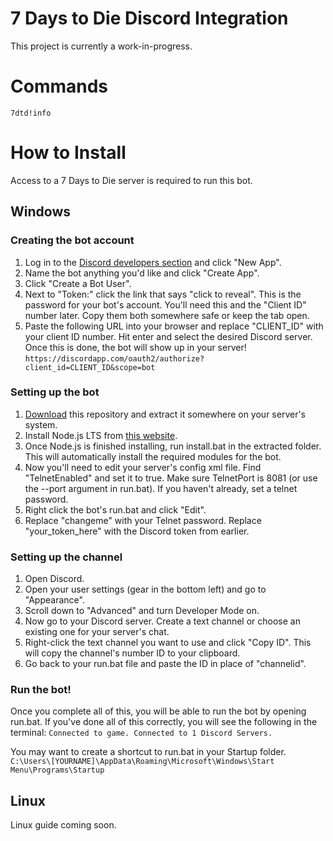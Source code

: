 # 7 Days to Die Discord Integration
This project is currently a work-in-progress.

# Commands
`7dtd!info`

# How to Install
Access to a 7 Days to Die server is required to run this bot.
## Windows
### Creating the bot account
1. Log in to the [Discord developers section](https://discordapp.com/developers/applications/me) and click "New App".
2. Name the bot anything you'd like and click "Create App".
3. Click "Create a Bot User".
4. Next to "Token:" click the link that says "click to reveal". This is the password for your bot's account. You'll need this and the "Client ID" number later. Copy them both somewhere safe or keep the tab open.
5. Paste the following URL into your browser and replace "CLIENT_ID" with your client ID number. Hit enter and select the desired Discord server. Once this is done, the bot will show up in your server!
`https://discordapp.com/oauth2/authorize?client_id=CLIENT_ID&scope=bot`

### Setting up the bot
1. [Download](https://github.com/LakeYS/7DTD-Discord-Integration/archive/master.zip) this repository and extract it somewhere on your server's system.
2. Install Node.js LTS from [this website](https://nodejs.org/en/download/).
3. Once Node.js is finished installing, run install.bat in the extracted folder. This will automatically install the required modules for the bot.
4. Now you'll need to edit your server's config xml file. Find "TelnetEnabled" and set it to true. Make sure TelnetPort is 8081 (or use the --port argument in run.bat). If you haven't already, set a telnet password.
5. Right click the bot's run.bat and click "Edit".
6. Replace "changeme" with your Telnet password. Replace "your_token_here" with the Discord token from earlier.

### Setting up the channel
1. Open Discord.
2. Open your user settings (gear in the bottom left) and go to "Appearance".
3. Scroll down to "Advanced" and turn Developer Mode on.
4. Now go to your Discord server. Create a text channel or choose an existing one for your server's chat.
5. Right-click the text channel you want to use and click "Copy ID". This will copy the channel's number ID to your clipboard.
6. Go back to your run.bat file and paste the ID in place of "channelid".

### Run the bot!
Once you complete all of this, you will be able to run the bot by opening run.bat. If you've done all of this correctly, you will see the following in the terminal:
`Connected to game. Connected to 1 Discord Servers.`

You may want to create a shortcut to run.bat in your Startup folder. `C:\Users\[YOURNAME]\AppData\Roaming\Microsoft\Windows\Start Menu\Programs\Startup`

## Linux
Linux guide coming soon.
